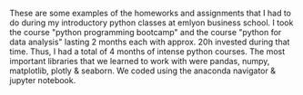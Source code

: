 These are some examples of the homeworks and assignments that I had to do during my introductory python classes at emlyon business school. I took the course "python programming bootcamp" and the course "python for data analysis" lasting 2 months each with approx. 20h invested during that time. Thus, I had a total of 4 months of intense python courses. The most important libraries that we learned to work with were pandas, numpy, matplotlib, plotly & seaborn. We coded using the  anaconda navigator & jupyter notebook.
